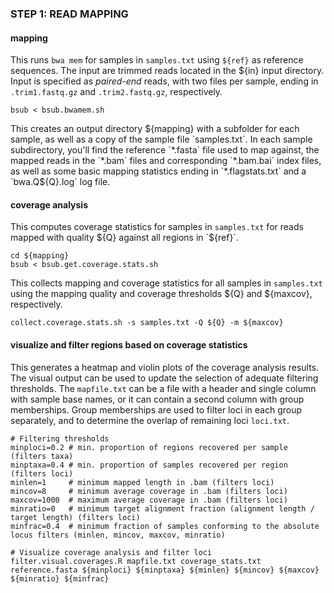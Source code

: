 

### STEP 1: READ MAPPING
#### mapping
This runs `bwa mem` for samples in `samples.txt` using `${ref}` as reference sequences. The input are trimmed reads located in the ${in} input directory. Input is specified as *paired-end* reads, with two files per sample, ending in `.trim1.fastq.gz` and `.trim2.fastq.gz`, respectively.

```
bsub < bsub.bwamem.sh
```
This creates an output directory ${mapping} with a subfolder for each sample, as well as a copy of the sample file `samples.txt`. In each sample subdirectory, you'll find the reference `*.fasta` file used to map against, the mapped reads in the `*.bam` files and corresponding `*.bam.bai` index files, as well as some basic mapping statistics ending in `*.flagstats.txt` and a `bwa.Q${Q}.log` log file.

#### coverage analysis
This computes coverage statistics for samples in `samples.txt` for reads mapped with quality ${Q} against all regions in `${ref}`.
```
cd ${mapping}
bsub < bsub.get.coverage.stats.sh
```

This collects mapping and coverage statistics for all samples in `samples.txt` using the mapping quality and coverage thresholds ${Q} and ${maxcov}, respectively.
```
collect.coverage.stats.sh -s samples.txt -Q ${Q} -m ${maxcov}
```

#### visualize and filter regions based on coverage statistics
This generates a heatmap and violin plots of the coverage analysis results. The visual output can be used to update the selection of adequate filtering thresholds. The ```mapfile.txt``` can be a file with a header and single column with sample base names, or it can contain a second column with group memberships. Group memberships are used to filter loci in each group separately, and to determine the overlap of remaining loci ```loci.txt```.
```
# Filtering thresholds
minploci=0.2 # min. proportion of regions recovered per sample (filters taxa)
minptaxa=0.4 # min. proportion of samples recovered per region (filters loci)
minlen=1     # minimum mapped length in .bam (filters loci)
mincov=8     # minimum average coverage in .bam (filters loci)
maxcov=1000  # maximum average coverage in .bam (filters loci)
minratio=0   # minimum target alignment fraction (alignment length / target length) (filters loci)
minfrac=0.4  # minimum fraction of samples conforming to the absolute locus filters (minlen, mincov, maxcov, minratio)

# Visualize coverage analysis and filter loci
filter.visual.coverages.R mapfile.txt coverage_stats.txt reference.fasta ${minploci} ${minptaxa} ${minlen} ${mincov} ${maxcov} ${minratio} ${minfrac}
````
